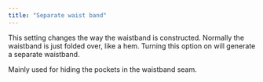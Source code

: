 ```yaml
---
title: "Separate waist band"
---
```


This setting changes the way the waistband is constructed. Normally the waistband is just 
folded over, like a hem. Turning this option on will generate a separate waistband. 

Mainly used for hiding the pockets in the waistband seam.
